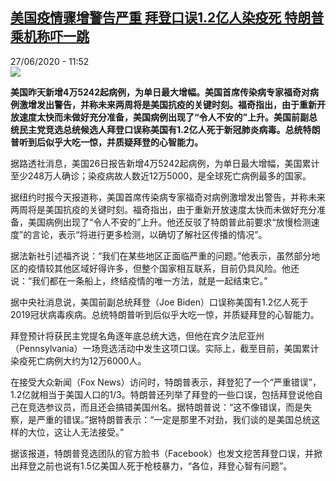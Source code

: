 <!--1593255312000-->
[美国疫情骤增警告严重 拜登口误1.2亿人染疫死 特朗普乘机称吓一跳](http://www.rfi.fr//cn/%E7%94%9F%E6%80%81/20200627-%E7%BE%8E%E5%9B%BD%E7%96%AB%E6%83%85%E9%AA%A4%E5%A2%9E%E8%AD%A6%E5%91%8A%E4%B8%A5%E9%87%8D-%E6%8B%9C%E7%99%BB%E5%8F%A3%E8%AF%AF1-2%E4%BA%BF%E4%BA%BA%E6%9F%93%E7%96%AB%E6%AD%BB-%E7%89%B9%E6%9C%97%E6%99%AE%E5%90%93%E4%B8%80%E8%B7%B3)
------

<div>27/06/2020 - 11:52</div><img src="https://s.rfi.fr/media/display/813ea0e2-b854-11ea-8916-005056a964fe/w:310/p:16x9/1fac6bd1b492fbca2331ff84096021038c18cce2.jpg"><p><strong>美国昨天新增4万5242起病例，为单日最大增幅。美国首席传染病专家福奇对病例激增发出警告，并称未来两周将是美国抗疫的关键时刻。福奇指出，由于重新开放速度太快而未做好充分准备，美国病例出现了“令人不安的”上升。美国前副总统民主党竞选总统候选人拜登口误称美国有1.2亿人死于新冠肺炎病毒。总统特朗普听到后似乎大吃一惊，并质疑拜登的心智能力。</strong></p><div class="t-content__body u-clearfix"><div class="m-interstitial"></div><p>据路透社消息，美国26日报告新增4万5242起病例，为单日最大增幅，美国累计至少248万人确诊；染疫病故人数近12万5000，是全球死亡病例最多的国家。</p><p>据纽约时报今天报道称，美国首席传染病专家福奇对病例激增发出警告，并称未来两周将是美国抗疫的关键时刻。福奇指出，由于重新开放速度太快而未做好充分准备，美国病例出现了“令人不安的”上升。他还反驳了特朗普此前要求“放慢检测速度”的言论，表示“将进行更多检测，以确切了解社区传播的情况”。</p><p>据法新社引述福齐说：“我们在某些地区正面临严重的问题。”他表示，虽然部分地区的疫情较其他区域好得许多，但整个国家相互联系，目前仍具风险。他还说：“我们都在一条船上，终结疫情的唯一方法，就是一起结束它。”</p><p>据中央社消息说，美国前副总统拜登（Joe Biden）口误称美国有1.2亿人死于2019冠状病毒疾病。总统特朗普听到后似乎大吃一惊，并质疑拜登的心智能力。</p><p>拜登预计将获民主党提名角逐年底总统大选，但他在宾夕法尼亚州（Pennsylvania）一场竞选活动中发生这项口误。实际上，截至目前，美国累计染疫死亡病例大约为12万6000人。</p><p>在接受大众新闻（Fox News）访问时，特朗普表示，拜登犯了一个“严重错误”，1.2亿就相当于美国人口的1/3。特朗普还列举了拜登的一些口误，包括拜登说他自己在竞选参议员，而且还会搞错美国州名。据特朗普说：“这不像错误，而是失察，是严重的错误。”据特朗普表示：“一定是那里不对劲，我们谈的是美国总统这样的大位，这让人无法接受。”</p><p>据该报道，特朗普竞选团队的官方脸书（Facebook）也发文挖苦拜登口误，并掀出拜登之前也说有1.5亿美国人死于枪枝暴力，“各位，拜登心智有问题”。</p><div class="o-self-promo o-self-promo--nl o-self-promo--hidden" data-selfpromo-newsletter></div><div class="o-self-promo o-self-promo--app o-self-promo--hidden" data-selfpromo-app></div></div>
